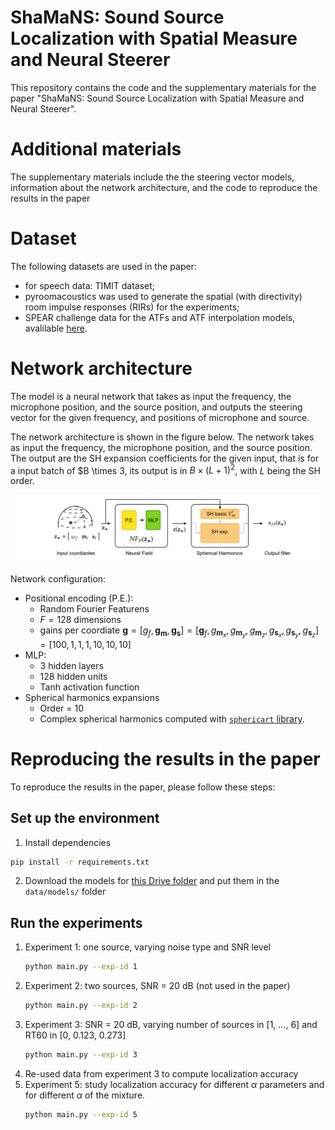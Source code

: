 # ShaMaNS: Sound Source Localization with Spatial Measure and Neural Steerer

This repository contains the code and the supplementary materials for the paper "ShaMaNS: Sound Source Localization with Spatial Measure and Neural Steerer".

# Additional materials

The supplementary materials include the the steering vector models, 
information about the network architecture,
and the code to reproduce the results in the paper

# Dataset

The following datasets are used in the paper:
- for speech data: TIMIT dataset;
- pyroomacoustics was used to generate the spatial (with directivity) room impulse responses (RIRs) for the experiments;
- SPEAR challenge data for the ATFs and ATF interpolation models, avalilable [here](https://drive.google.com/drive/folders/1Op9KCV5bqh2CyjYByy3eVpyIkRy_EaDs?usp=sharing).

# Network architecture

The model is a neural network that takes as input the frequency, the microphone position, and the source position, and outputs the steering vector for the given frequency, and positions of microphone and source.

The network architecture is shown in the figure below. 
The network takes as input the frequency, the microphone position, and the source position. The output are the SH expansion coefficients for the given input, that is for a input batch of $B \times 3, its output is in $B \times (L+1)^2$, with $L$ being the SH order.

![network](data/figures/network_white_bg.png)

Network configuration:
- Positional encoding (P.E.):
  - Random Fourier Featurens
  - $F = 128$ dimensions
  - gains per coordiate $\mathbf{g} = [g_f, \mathbf{g}_{\mathbf{m}},\mathbf{g}_{\mathbf{s}}] = [\mathbf{g}_f, g_{\mathbf{m}_x},g_{\mathbf{m}_y},g_{\mathbf{m}_z},g_{\mathbf{s}_x},g_{\mathbf{s}_y},g_{\mathbf{s}_z}] = [100, 1, 1, 1, 10, 10, 10]$
- MLP: 
  - 3 hidden layers
  - 128 hidden units
  - Tanh activation function
- Spherical harmonics expansions
  - Order = 10
  - Complex spherical harmonics computed with [`sphericart` library](https://sphericart.readthedocs.io/en/latest/).

        

# Reproducing the results in the paper

To reproduce the results in the paper, please follow these steps:

## Set up the environment

1. Install dependencies
```bash
pip install -r requirements.txt
```

2. Download the models for [this Drive folder](https://drive.google.com/drive/folders/1TNzmW4RWqV4RMq-mVSH2hSedDv3HOtsU?usp=drive_link) and put them in the `data/models/` folder

## Run the experiments

1. Experiment 1: one source, varying noise type and SNR level
    ```bash
    python main.py --exp-id 1
    ```
2. Experiment 2: two sources, SNR = 20 dB (not used in the paper)
    ```bash
    python main.py --exp-id 2
    ```
3. Experiment 3: SNR  = 20 dB, varying number of sources in [1, ..., 6] and RT60 in [0, 0.123, 0.273]
    ```bash
    python main.py --exp-id 3
    ```
4. Re-used data from experiment 3 to compute localization accuracy
5. Experiment 5: study localization accuracy for different $\alpha$ parameters and for different $\alpha$ of the mixture.
    ```bash
    python main.py --exp-id 5
    ```